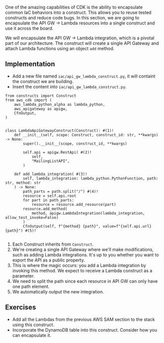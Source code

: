 One of the amazing capabilities of CDK is the ability to encapsulate common IaC behaviors into a construct. This allows you to reuse tested constructs and reduce code bugs. In this section, we are going to encapsulate the API GW -> Lambda resources into a single construct and use it across the board.

We will encapsulate the API GW -> Lambda integration, which is a pivotal part of our architecture. The construct will create a single API Gateway and attach Lambda functions using an object `add` method.

## Implementation
* Add a new file named `iac/api_gw_lambda_construct.py`, it will containt the construct we are building.
* Insert the content into `iac/api_gw_lambda_construct.py`.

``` {.python .annotate}
from constructs import Construct
from aws_cdk import (
    aws_lambda_python_alpha as lambda_python,
    aws_apigateway as apigw,
    CfnOutput,
)


class LambdaApiGatewayConstruct(Construct): #(1)!
    def __init__(self, scope: Construct, construct_id: str, **kwargs) -> None:
        super().__init__(scope, construct_id, **kwargs)

        self.api = apigw.RestApi( #(2)!
            self,
            "MailingListAPI",
        )

    def add_lambda_integration( #(3)!
        self, lambda_integration: lambda_python.PythonFunction, path: str, method: str
    ) -> None:
        path_parts = path.split("/") #(4)!
        resource = self.api.root
        for part in path_parts:
            resource = resource.add_resource(part)
        resource.add_method(
            method, apigw.LambdaIntegration(lambda_integration, allow_test_invoke=False)
        )
        CfnOutput(self, f"{method} {path}", value=f"{self.api.url}{path}") #(5)!


```

1. Each Construct inherits from `Construct`.
2. We're creating a single API Gateway where we'll make modifications, such as adding Lambda integrations. It's up to you whether you want to export the API as a public property.
3. This is where the magic occurs: you add a Lambda integration by invoking this method. We expect to receive a Lambda construct as a parameter.
4. We need to split the path since each resource in API GW can only have one path element.
5. We automatically output the new integration.


## Exercises
* Add all the Lambdas from the previous AWS SAM section to the stack using this construct.
* Incorporate the DynamoDB table into this construct. Consider how you can encapsulate it.
